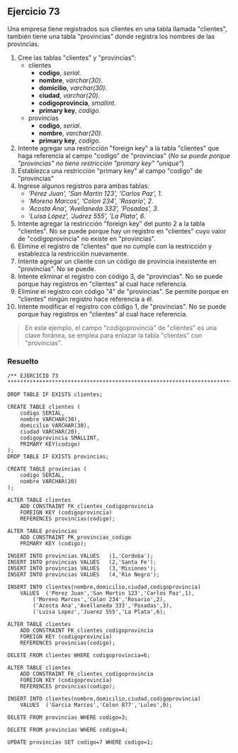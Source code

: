 ## Ejercicio 73

Una empresa tiene registrados sus clientes en una tabla llamada "clientes", también tiene una tabla "provincias" donde registra los nombres de las provincias.

1. Cree las tablas "clientes" y "provincias":
	* clientes
		* **codigo**, *serial*.
		* **nombre**, *varchar(30)*.
		* **domicilio**, *varchar(30)*.
		* **ciudad**, *varchar(20)*.
		* **codigoprovincia**, *smallint*.
		* **primary key**, *codigo*.
	* provincias
		* **codigo**, *serial*.
		* **nombre**, *varchar(20)*.
		* **primary key**, *codigo*.
2. Intente agregar una restricción "foreign key" a la tabla "clientes" que haga referencia al campo "codigo" de "provincias" (*No se puede porque "provincias" no tiene restricción "primary key" "unique"*)
3. Establezca una restricción "primary key" al campo "codigo" de "provincias"
4. Ingrese algunos registros para ambas tablas:
	* *'Pérez Juan', 'San Martin 123', 'Carlos Paz', 1*.
	* *'Moreno Marcos', 'Colon 234', 'Rosario', 2*.
	* *'Acosta Ana', 'Avellaneda 333', 'Posadas', 3*.
	* *'Luisa López', 'Juárez 555', 'La Plata', 6*.
5. Intente agregar la restricción "foreign key" del punto 2 a la tabla "clientes". No se puede porque hay un registro en "clientes" cuyo valor de "codigoprovincia" no existe en "provincias".
6. Elimine el registro de "clientes" que no cumple con la restricción y establezca la restricción nuevamente.
7. Intente agregar un cliente con un código de provincia inexistente en "provincias". No se puede.
8. Intente eliminar el registro con código 3, de "provincias". No se puede porque hay registros en "clientes" al cual hace referencia.
9. Elimine el registro con código "4" de "provincias". Se permite porque en "clientes" ningún registro hace referencia a él.
10. Intente modificar el registro con código 1, de "provincias". No se puede porque hay registros en "clientes" al cual hace referencia.

> En este ejemplo, el campo "codigoprovincia" de "clientes" es una clave foránea, se emplea para enlazar la tabla "clientes" con "provincias".


### Resuelto	
``` 			
/** EJERCICIO 73
******************************************************************************/

DROP TABLE IF EXISTS clientes;

CREATE TABLE clientes (
	codigo SERIAL,
	nombre VARCHAR(30),
	domicilio VARCHAR(30),
	ciudad VARCHAR(20),
	codigoprovincia SMALLINT,
	PRIMARY KEY(codigo)
);
DROP TABLE IF EXISTS provincias;

CREATE TABLE provincias (
	codigo SERIAL,
	nombre VARCHAR(20)
);

ALTER TABLE clientes
	ADD CONSTRAINT FK_clientes_codigoprovincia
	FOREIGN KEY (codigoprovincia)
	REFERENCES provincias(codigo);

ALTER TABLE provincias
	ADD CONSTRAINT PK_provincias_codigo
	PRIMARY KEY (codigo);

INSERT INTO provincias VALUES	(1,'Cordoba');
INSERT INTO provincias VALUES	(2,'Santa Fe');
INSERT INTO provincias VALUES	(3,'Misiones');
INSERT INTO provincias VALUES	(4,'Rio Negro');

INSERT INTO clientes(nombre,domicilio,ciudad,codigoprovincia) 
	VALUES	('Perez Juan','San Martin 123','Carlos Paz',1),
		('Moreno Marcos','Colon 234','Rosario',2),
		('Acosta Ana','Avellaneda 333','Posadas',3),
		('Luisa Lopez','Juarez 555','La Plata',6);

ALTER TABLE clientes
	ADD CONSTRAINT FK_clientes_codigoprovincia
	FOREIGN KEY (codigoprovincia)
	REFERENCES provincias(codigo);

DELETE FROM clientes WHERE codigoprovincia=6;

ALTER TABLE clientes
	ADD CONSTRAINT FK_clientes_codigoprovincia
	FOREIGN KEY (codigoprovincia)
	REFERENCES provincias(codigo);

INSERT INTO clientes(nombre,domicilio,ciudad,codigoprovincia) 
	VALUES	('Garcia Marcos','Colon 877','Lules',9);

DELETE FROM provincias WHERE codigo=3;

DELETE FROM provincias WHERE codigo=4;

UPDATE provincias SET codigo=7 WHERE codigo=1;


``` 			
